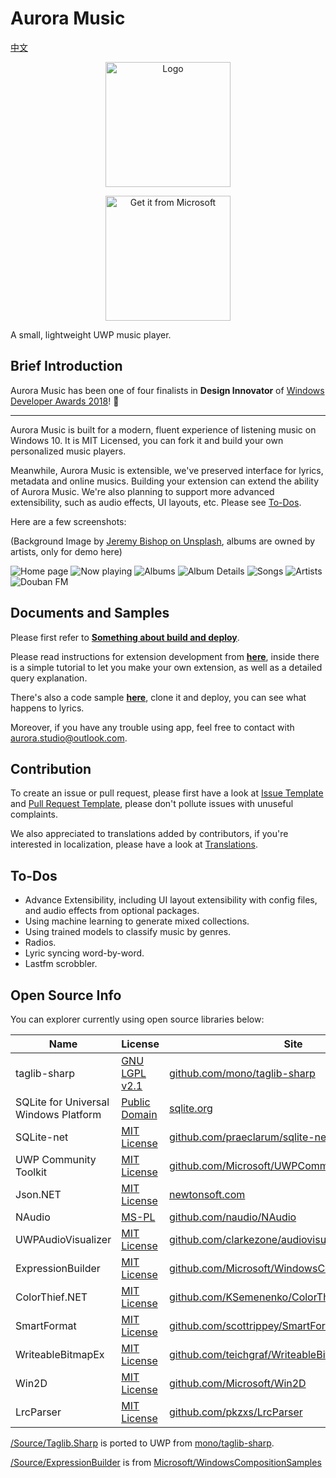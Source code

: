 # Aurora Music

[中文](https://github.com/pkzxs/Aurora.Music/blob/master/README_CN.md)

<p align="center">
<a href="https://www.microsoft.com/store/apps/9NBLGGH6JVDT?ocid=badge"><img width="200" src="https://i.loli.net/2017/12/30/5a479416604d9.png" alt="Logo" /></a></p>


<p align="center">
<a href="https://www.microsoft.com/store/apps/9NBLGGH6JVDT?ocid=badge"><img width="200" src="https://assets.windowsphone.com/85864462-9c82-451e-9355-a3d5f874397a/English_get-it-from-MS_InvariantCulture_Default.png" alt="Get it from Microsoft" /></a></p>

A small, lightweight UWP music player.

## Brief Introduction

Aurora Music has been one of four finalists in **Design Innovator** of [Windows Developer Awards 2018](https://developer.microsoft.com/en-us/windows/projects/events/build/2018/awards?utm_campaign=devawards18&utm_source=devcenter&utm_medium=owned&utm_content=hero)! 🎉

---

Aurora Music is built for a modern, fluent experience of listening music on Windows 10. It is MIT Licensed, you can fork it and build your own personalized music players.

Meanwhile, Aurora Music is extensible, we've preserved interface for lyrics, metadata and online musics. Building your extension can extend the ability of Aurora Music. We're also planning to support more advanced extensibility, such as audio effects, UI layouts, etc. Please see [To-Dos](https://github.com/pkzxs/Aurora.Music/blob/master/README.md#to-dos).

Here are a few screenshots:

(Background Image by [Jeremy Bishop on Unsplash](https://unsplash.com/photos/9pRjY4d7nJE), albums are owned by artists, only for demo here)

![](https://i.loli.net/2018/04/09/5acb122b411df.png "Home page")
![](https://i.loli.net/2018/04/09/5acb122acf565.png "Now playing")
![](https://i.loli.net/2018/04/09/5acb122b02ea3.png "Albums")
![](https://i.loli.net/2018/04/09/5acb122b86cf4.png "Album Details")
![](https://i.loli.net/2018/04/09/5acb122b22dc3.png "Songs")
![](https://i.loli.net/2018/04/09/5acb122b883cf.png "Artists")
![](https://i.loli.net/2018/04/09/5acb122b7d9ad.png "Douban FM")


## Documents and Samples

Please first refer to **[Something about build and deploy](./Source)**.

Please read instructions for extension development from **[here](./Documentation)**, inside there is a simple tutorial to let you make your own extension, as well as a detailed query explanation.

There's also a code sample **[here](./Samples)**, clone it and deploy, you can see what happens to lyrics.

Moreover, if you have any trouble using app, feel free to contact with [aurora.studio@outlook.com](mailto:aurora.studio@outlook.com).


## Contribution

To create an issue or pull request, please first have a look at [Issue Template](./ISSUE_TEMPLATE.md) and [Pull Request Template](./PULL_REQUEST_TEMPLATE.md), please don't pollute issues with unuseful complaints.

We also appreciated to translations added by contributors, if you're interested in localization, please have a look at [Translations](https://aurorastudio.oneskyapp.com/collaboration/project?id=141901).


## To-Dos

* Advance Extensibility, including UI layout extensibility with config files, and audio effects from optional packages.
* Using machine learning to generate mixed collections.
* Using trained models to classify music by genres.
* Radios.
* Lyric syncing word-by-word.
* Lastfm scrobbler.


## Open Source Info

You can explorer currently using open source libraries below:

| Name | License | Site |
| --- | --- | --- |
| taglib-sharp | [GNU LGPL v2.1](https://github.com/mono/taglib-sharp/blob/master/COPYING) | [github.com/mono/taglib-sharp](https://github.com/mono/taglib-sharp) |
| SQLite for Universal Windows Platform | [Public Domain](http://www.sqlite.org/copyright.html) | [sqlite.org](http://www.sqlite.org/) |
| SQLite-net | [MIT License](https://github.com/praeclarum/sqlite-net/blob/master/LICENSE.md) | [github.com/praeclarum/sqlite-net](https://github.com/praeclarum/sqlite-net) |
| UWP Community Toolkit | [MIT License](https://github.com/Microsoft/UWPCommunityToolkit/blob/master/license.md) | [github.com/Microsoft/UWPCommunityToolkit ](https://github.com/Microsoft/UWPCommunityToolkit) |
| Json.NET | [MIT License](https://github.com/JamesNK/Newtonsoft.Json/blob/master/LICENSE.md) | [newtonsoft.com](https://www.newtonsoft.com/json) |
| NAudio | [MS-PL](https://github.com/naudio/NAudio/blob/master/license.txt) | [github.com/naudio/NAudio](https://github.com/naudio/NAudio) |
| UWPAudioVisualizer | [MIT License](https://github.com/clarkezone/audiovisualizer/blob/master/LICENSE) | [github.com/clarkezone/audiovisualizer](https://github.com/clarkezone/audiovisualizer) |
| ExpressionBuilder | [MIT License](https://github.com/Microsoft/WindowsUIDevLabs/blob/master/LICENSE.txt) | [github.com/Microsoft/WindowsCompositionSamples](https://github.com/Microsoft/WindowsCompositionSamples/tree/master/ExpressionBuilder) |
| ColorThief.NET | [MIT License](https://github.com/KSemenenko/ColorThief/blob/master/LICENSE) | [github.com/KSemenenko/ColorThief](https://github.com/KSemenenko/ColorThief) |
| SmartFormat | [MIT License](https://github.com/scottrippey/SmartFormat.NET/wiki/License) | [github.com/scottrippey/SmartFormat.NET](https://github.com/scottrippey/SmartFormat.NET) |
| WriteableBitmapEx | [MIT License](https://github.com/teichgraf/WriteableBitmapEx/blob/master/LICENSE) | [github.com/teichgraf/WriteableBitmapEx/](https://github.com/teichgraf/WriteableBitmapEx/) |
| Win2D | [MIT License](https://github.com/Microsoft/Win2D/blob/master/LICENSE.txt) | [github.com/Microsoft/Win2D](https://github.com/Microsoft/Win2D) |
| LrcParser | [MIT License](https://github.com/pkzxs/Aurora.Music/blob/master/LICENSE) | [github.com/pkzxs/LrcParser](https://github.com/pkzxs/Aurora.Music/tree/master/Source/LrcParser) |


[/Source/Taglib.Sharp](./Source/TagLib.Sharp/) is ported to UWP from [mono/taglib-sharp](https://github.com/mono/taglib-sharp).

[/Source/ExpressionBuilder](./Source/ExpressionBuilder/) is from [Microsoft/WindowsCompositionSamples](https://github.com/Microsoft/WindowsCompositionSamples)

